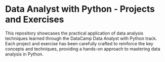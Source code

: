 # Data Analyst with Python - Projects and Exercises
This repository showcases the practical application of data analysis techniques learned through the DataCamp Data Analyst with Python track. Each project and exercise has been carefully crafted to reinforce the key concepts and techniques, providing a hands-on approach to mastering data analysis in Python.

